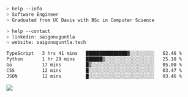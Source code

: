 ```bash
> help --info
> Software Engineer
> Graduated from UC Davis with BSc in Computer Science
```

```bash
> help --contact
> linkedin: saigonuguntla
> website: saigonuguntla.tech
```

<!--START_SECTION:waka-->

```txt
TypeScript   3 hrs 41 mins   ███████████████▓░░░░░░░░░   62.46 %
Python       1 hr 29 mins    ██████▒░░░░░░░░░░░░░░░░░░   25.18 %
Go           17 mins         █▒░░░░░░░░░░░░░░░░░░░░░░░   05.00 %
CSS          12 mins         █░░░░░░░░░░░░░░░░░░░░░░░░   03.47 %
JSON         12 mins         █░░░░░░░░░░░░░░░░░░░░░░░░   03.46 %
```

<!--END_SECTION:waka-->

![](https://komarev.com/ghpvc/?username=saigonu&color=6A8AFF)
